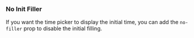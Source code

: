 ### No Init Filler

If you want the time picker to display the initial time, you can add the `no-filler` prop to disable the initial filling.
